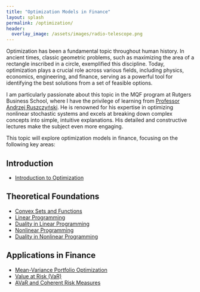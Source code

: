 ```yaml
---
title: "Optimization Models in Finance"
layout: splash
permalink: /optimization/
header:
  overlay_image: /assets/images/radio-telescope.png
---
```


Optimization has been a fundamental topic throughout human history. In ancient times, classic geometric problems, such as maximizing the area of a rectangle inscribed in a circle, exemplified this discipline. Today, optimization plays a crucial role across various fields, including physics, economics, engineering, and finance, serving as a powerful tool for identifying the best solutions from a set of feasible options.

I am particularly passionate about this topic in the MQF program at Rutgers Business School, where I have the privilege of learning from [Professor Andrzej Ruszczyński](https://www.business.rutgers.edu/faculty/andrzej-ruszczynski). He is renowned for his expertise in optimizing nonlinear stochastic systems and excels at breaking down complex concepts into simple, intuitive explanations. His detailed and constructive lectures make the subject even more engaging.

This topic will explore optimization models in finance, focusing on the following key areas:

## Introduction

- [Introduction to Optimization](https://bagelquant.com/optimization/introduction-to-optimization)

## Theoretical Foundations

- [Convex Sets and Functions](https://bagelquant.com/optimization/convex-sets-and-functions)
- [Linear Programming](https://bagelquant.com/optimization/linear-programming)
- [Duality in Linear Programming](https://bagelquant.com/optimization/duality-in-linear-programming)
- [Nonlinear Programming](https://bagelquant.com/optimization/nonlinear-programming)
- [Duality in Nonlinear Programming](https://bagelquant.com/optimization/duality-in-nonlinear-programming)

## Applications in Finance

- [Mean-Variance Portfolio Optimization](https://bagelquant.com/mean-variance/)
- [Value at Risk (VaR)](https://bagelquant.com/optimization/value-at-risk)
- [AVaR and Coherent Risk Measures](https://bagelquant.com/optimization/avar-and-coherent-risk-measures)

